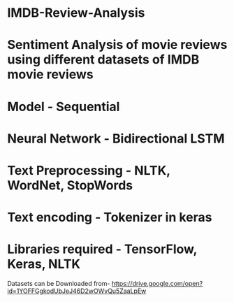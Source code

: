 # IMDB-Review-Analysis
# Sentiment Analysis of movie reviews using different datasets of IMDB movie reviews
# Model - Sequential
# Neural Network - Bidirectional LSTM
# Text Preprocessing - NLTK, WordNet, StopWords
# Text encoding - Tokenizer in keras
# Libraries required - TensorFlow, Keras, NLTK
Datasets can be Downloaded from-
https://drive.google.com/open?id=1YOFFGgkodUbJeJ46D2wOWvQu5ZaaLpEw
